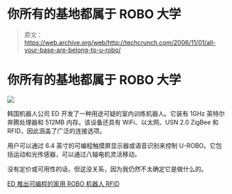 # 你所有的基地都属于 ROBO 大学

> 原文：<https://web.archive.org/web/http://techcrunch.com/2006/11/01/all-your-base-are-belong-to-u-robo/>

# 你所有的基地都属于 ROBO 大学

![](img/d37c78cb2dcc4b105fb87e2aa2bbb825.png)

韩国机器人公司 ED 开发了一种用途可疑的室内训练机器人。它装有 1GHz 英特尔奔腾处理器和 512MB 内存。该设备还具有 WiFi、以太网、USN 2.0 ZigBee 和 RFID，因此涵盖了广泛的连接选项。

用户可以通过 6.4 英寸的可编程触摸屏显示器或语音识别来控制 U-ROBO。它包括运动和光传感器，可以通过八轴电机灵活移动。

没有定价或可用性的话，但这没关系，因为我仍然不太确定它是做什么的。

[ED 推出可编程的家用 ROBO 机器人 RFID](https://web.archive.org/web/20130627213826/http://www.engadget.com/2006/11/01/ed-unveils-programmable-home-serving-u-robo-bot-with-rfid/)